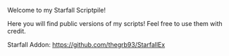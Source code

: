 Welcome to my Starfall Scriptpile!

Here you will find public versions of my scripts!
Feel free to use them with credit.

Starfall Addon:
https://github.com/thegrb93/StarfallEx
